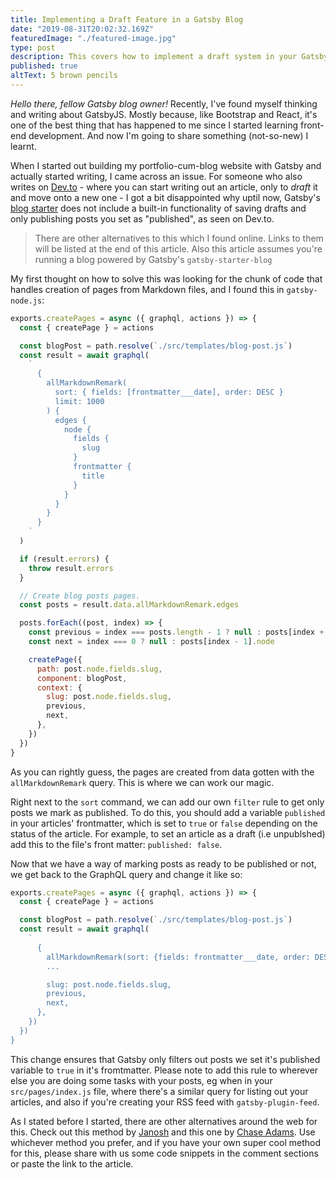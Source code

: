 ```yaml
---
title: Implementing a Draft Feature in a Gatsby Blog
date: "2019-08-31T20:02:32.169Z"
featuredImage: "./featured-image.jpg"
type: post
description: This covers how to implement a draft system in your GatsbyJS-powered blog.
published: true
altText: 5 brown pencils
---
```


_Hello there, fellow Gatsby blog owner!_
Recently, I've found myself thinking and writing about GatsbyJS. Mostly because, like Bootstrap and React, it's one of the best thing that has happened to me since I started learning front-end development. And now I'm going to share something (not-so-new) I learnt.

When I started out building my portfolio-cum-blog website with Gatsby and actually started writing, I came across an issue. For someone who also writes on [Dev.to](https://dev.to) - where you can start writing out an article, only to _draft_ it and move onto a new one - I got a bit disappointed why uptil now, Gatsby's [blog starter](https://www.gatsbyjs.org/starters/gatsbyjs/gatsby-starter-blog/) does not include a built-in functionality of saving drafts and only publishing posts you set as "published", as seen on Dev.to.

>There are other alternatives to this which I found online. Links to them will be listed at the end of this article.
>Also this article assumes you're running a blog powered by Gatsby's `gatsby-starter-blog`

My first thought on how to solve this was looking for the chunk of code that handles creation of pages from Markdown files, and I found this in `gatsby-node.js`:
```js
exports.createPages = async ({ graphql, actions }) => {
  const { createPage } = actions

  const blogPost = path.resolve(`./src/templates/blog-post.js`)
  const result = await graphql(
    `
      {
        allMarkdownRemark(
          sort: { fields: [frontmatter___date], order: DESC }
          limit: 1000
        ) {
          edges {
            node {
              fields {
                slug
              }
              frontmatter {
                title
              }
            }
          }
        }
      }
    `
  )

  if (result.errors) {
    throw result.errors
  }

  // Create blog posts pages.
  const posts = result.data.allMarkdownRemark.edges

  posts.forEach((post, index) => {
    const previous = index === posts.length - 1 ? null : posts[index + 1].node
    const next = index === 0 ? null : posts[index - 1].node

    createPage({
      path: post.node.fields.slug,
      component: blogPost,
      context: {
        slug: post.node.fields.slug,
        previous,
        next,
      },
    })
  })
}
```
As you can rightly guess, the pages are created from data gotten with the `allMarkdownRemark` query. This is where we can work our magic.

Right next to the `sort` command, we can add our own `filter` rule to get only posts we mark as published. To do this, you should add a variable `published` in your articles' frontmatter, which is set to `true` or `false` depending on the status of the article. For example, to set an article as a draft (i.e unpublshed) add this to the file's front matter: `published: false`.

Now that we have a way of marking posts as ready to be published or not, we get back to the GraphQL query and change it like so:
```js
exports.createPages = async ({ graphql, actions }) => {
  const { createPage } = actions

  const blogPost = path.resolve(`./src/templates/blog-post.js`)
  const result = await graphql(
    `
      {
        allMarkdownRemark(sort: {fields: frontmatter___date, order: DESC}, filter: {frontmatter: { published: {eq: true} }}, limit: 1000)
        ...

        slug: post.node.fields.slug,
        previous,
        next,
      },
    })
  })
}
```

This change ensures that Gatsby only filters out posts we set it's published variable to `true` in it's fromtmatter.
Please note to add this rule to wherever else you are doing some tasks with your posts, eg when in your `src/pages/index.js` file, where there's a similar query for listing out your articles, and also if you're creating your RSS feed with `gatsby-plugin-feed`.

As I stated before I started, there are other alternatives around the web for this. Check out this method by [Janosh](https://www.google.com.ng/url?sa=t&source=web&rct=j&url=https://janosh.io/blog/exclude-drafts-from-production/&ved=2ahUKEwi99uvmz63kAhVRQxUIHbWLAJ4QFjAAegQIAxAB&usg=AOvVaw3jun-nNSBWsJ8Gqq71dGYi) and this one by [Chase Adams](https://chaseonsoftware.com/gatsby-drafts/#how-i-write-drafts-in-gatsby). Use whichever method you prefer, and if you have your own super cool method for this, please share with us some code snippets in the comment sections or paste the link to the article.
